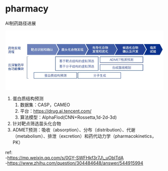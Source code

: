 # pharmacy

AI制药路径进展

![](../../.gitbook/assets/image.png)

1. 蛋白质结构预测
   1. 数据集：CASP，CAMEO
   2. 平台：https://drug.ai.tencent.com/
   3. 算法模型：AlphaFlod\(CNN+Rossetta,1d-2d-3d\)
2. 针对靶点筛选苗头化合物
3. ADMET预测：吸收（absorption）、分布（distribution）、代谢（metabolism）、排泄（excretion）和药代动力学（pharmacokinetics，PK）

ref:  
-https://mp.weixin.qq.com/s/0GY-SWFHkf3r7J\_uOblTdA  
-https://www.zhihu.com/question/304484648/answer/544915994

